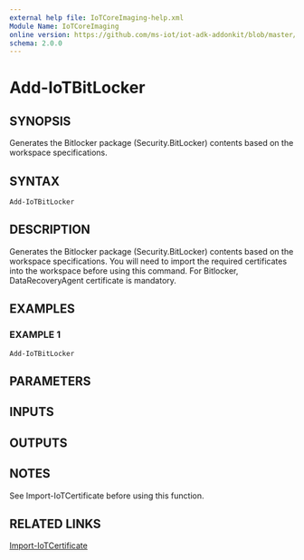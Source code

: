 ```yaml
---
external help file: IoTCoreImaging-help.xml
Module Name: IoTCoreImaging
online version: https://github.com/ms-iot/iot-adk-addonkit/blob/master/Tools/IoTCoreImaging/Docs/Add-IoTBitLocker.md
schema: 2.0.0
---
```


# Add-IoTBitLocker

## SYNOPSIS
Generates the Bitlocker package (Security.BitLocker) contents based on the workspace specifications.

## SYNTAX

```
Add-IoTBitLocker
```

## DESCRIPTION
Generates the Bitlocker package (Security.BitLocker) contents based on the workspace specifications.
You will need to import the required certificates into the workspace before using this command.
For Bitlocker, DataRecoveryAgent certificate is mandatory.

## EXAMPLES

### EXAMPLE 1
```
Add-IoTBitLocker
```

## PARAMETERS

## INPUTS

## OUTPUTS

## NOTES
See Import-IoTCertificate before using this function.

## RELATED LINKS

[Import-IoTCertificate](Import-IoTCertificate.md)

